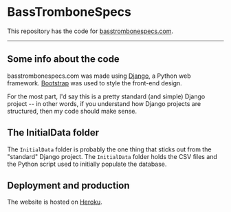 # BassTromboneSpecs
This repository has the code for [basstrombonespecs.com](https://www.basstrombonespecs.com).

---

## Some info about the code
basstrombonespecs.com was made using [Django](https://www.djangoproject.com), a Python web framework.
[Bootstrap](https://getbootstrap.com) was used to style the front-end design.

For the most part, I'd say this is a pretty standard (and simple) Django project -- in other words, if you understand how Django projects are structured, then my code should make sense.

## The InitialData folder
The `InitialData` folder is probably the one thing that sticks out from the "standard" Django project.
The `InitialData` folder holds the CSV files and the Python script used to initially populate the database.

## Deployment and production
The website is hosted on [Heroku](https://www.heroku.com).
